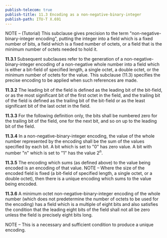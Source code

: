 ```yaml
---
publish-telecom: true
publish-title: 11.3 Encoding as a non-negative-binary-integer
publish-path: ITU-T X.691
---
```



NOTE – (Tutorial) This subclause gives precision to the term "non-negative-binary-integer encoding", putting the integer into a field which is a fixed number of bits, a field which is a fixed number of octets, or a field that is the minimum number of octets needed to hold it.

**11.3.1** Subsequent subclauses refer to the generation of a non-negative-binary-integer encoding of a non-negative whole number into a field which is either a bit-field of specified length, a single octet, a double octet, or the minimum number of octets for the value. This subclause (11.3) specifies the precise encoding to be applied when such references are made.

**11.3.2** The leading bit of the field is defined as the leading bit of the bit-field, or as the most significant bit of the first octet in the field, and the trailing bit of the field is defined as the trailing bit of the bit-field or as the least significant bit of the last octet in the field.

**11.3.3** For the following definition only, the bits shall be numbered zero for the trailing bit of the field, one for the next bit, and so on up to the leading bit of the field.

**11.3.4** In a non-negative-binary-integer encoding, the value of the whole number represented by the encoding shall be the sum of the values specified by each bit. A bit which is set to "0" has zero value. A bit with number "n" which is set to "1" has the value $2^n$.

**11.3.5** The encoding which sums (as defined above) to the value being encoded is an encoding of that value. NOTE – Where the size of the encoded field is fixed (a bit-field of specified length, a single octet, or a double octet), then there is a unique encoding which sums to the value being encoded.

**11.3.6** A minimum octet non-negative-binary-integer encoding of the whole number (which does not predetermine the number of octets to be used for the encoding) has a field which is a multiple of eight bits and also satisfies the condition that the leading eight bits of the field shall not all be zero unless the field is precisely eight bits long.

NOTE – This is a necessary and sufficient condition to produce a unique encoding.
